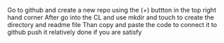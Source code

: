 Go to github and create a new repo using the (+) buttton in the top right hand corner 
After go into the CL and use mkdir and touch to create the directory and readme file
Than copy and paste the code to connect it to github 
push it 
relatively done if you are satisfy 